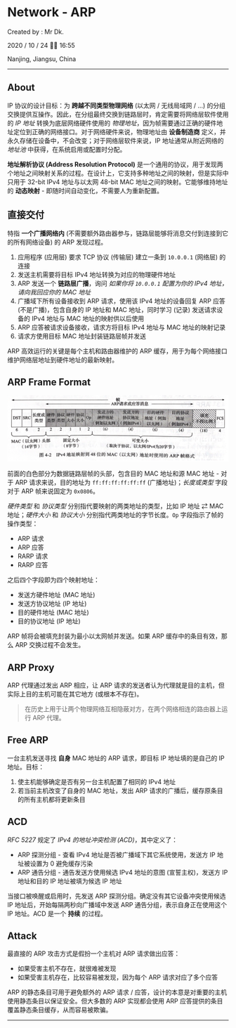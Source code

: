 # Network - ARP

Created by : Mr Dk.

2020 / 10 / 24 👨‍💻 16:55

Nanjing, Jiangsu, China

---

## About

IP 协议的设计目标：为 **跨越不同类型物理网络** (以太网 / 无线局域网 / ...) 的分组交换提供互操作。因此，在分组最终交换到链路层时，肯定需要将网络层软件使用的 *IP 地址* 转换为底层网络硬件使用的 *物理地址*，因为帧需要通过正确的硬件地址定位到正确的网络接口。对于网络硬件来说，物理地址由 **设备制造商** 定义，并永久存储在设备中，不会改变；对于网络层软件来说，IP 地址通常从附近网络的 *地址池* 中获得，在系统启用或配置时分配。

**地址解析协议 (Address Resolution Protocol)** 是一个通用的协议，用于发现两个地址之间映射关系的过程。在设计上，它支持多种地址之间的映射，但是实际中只用于 32-bit IPv4 地址与以太网 48-bit MAC 地址之间的映射。它能够维持地址的 **动态映射** - 即随时间自动变化，不需要人为重新配置。

## 直接交付

特指 **一个广播网络内** (不需要额外路由器参与，链路层能够将消息交付到连接到它的所有网络设备) 的 ARP 发现过程。

1. 应用程序 (应用层) 要求 TCP 协议 (传输层) 建立一条到 `10.0.0.1` (网络层) 的连接
2. 发送主机需要将目标 IPv4 地址转换为对应的物理硬件地址
3. ARP 发送一个 **链路层广播**，询问 *如果你将 `10.0.0.1` 配置为你的 IPv4 地址，请向我回应你的 MAC 地址*
4. 广播域下所有设备接收到 ARP 请求，使用该 IPv4 地址的设备回复 ARP 应答 (不是广播)，包含自身的 IP 地址和 MAC 地址，同时学习 (记录) 发送请求设备的 IPv4 地址与 MAC 地址的映射供以后使用
5. ARP 应答被请求设备接收，请求方将目标 IPv4 地址与 MAC 地址的映射记录
6. 请求方使用目标 MAC 地址封装链路层帧并发送

ARP 高效运行的关键是每个主机和路由器维护的 ARP 缓存，用于为每个网络接口维护网络层地址到硬件地址的最新映射。

## ARP Frame Format

![arp-frame](../img/arp-frame.png)

前面的白色部分为数据链路层帧的头部，包含目的 MAC 地址和源 MAC 地址 - 对于 ARP 请求来说，目的地址为 `ff:ff:ff:ff:ff:ff` (广播地址)；*长度或类型* 字段对于 ARP 帧来说固定为 `0x0806`。

*硬件类型* 和 *协议类型* 分别指代要映射的两类地址的类型，比如 IP 地址 ⇄ MAC 地址；*硬件大小* 和 *协议大小* 分别指代两类地址的字节长度。`Op` 字段指示了帧的操作类型：

* ARP 请求
* ARP 应答
* RARP 请求
* RARP 应答

之后四个字段即为四个映射地址：

* 发送方硬件地址 (MAC 地址)
* 发送方协议地址 (IP 地址)
* 目的硬件地址 (MAC 地址)
* 目的协议地址 (IP 地址)

ARP 帧将会被填充封装为最小以太网帧并发送。如果 ARP 缓存中的条目有效，那么 ARP 交换过程不会发生。

## ARP Proxy

ARP 代理通过发出 ARP 相应，让 ARP 请求的发送者认为代理就是目的主机，但实际上目的主机可能在其它地方 (或根本不存在)。

> 在历史上用于让两个物理网络互相隐蔽对方，在两个网络相连的路由器上运行 ARP 代理。

## Free ARP

一台主机发送寻找 **自身** MAC 地址的 ARP 请求，即目标 IP 地址填的是自己的 IP 地址。目标：

1. 使主机能够确定是否有另一台主机配置了相同的 IPv4 地址
2. 若当前主机改变了自身的 MAC 地址，发出 ARP 请求的广播后，缓存原条目的所有主机都将更新条目

## ACD

*RFC 5227* 规定了 *IPv4 的地址冲突检测 (ACD)*，其中定义了：

* ARP 探测分组 - 查看 IPv4 地址是否被广播域下其它系统使用，发送方 IP 地址被设置为 0 避免缓存污染
* ARP 通告分组 - 通告发送方使用候选 IPv4 地址的意图 (宣誓主权)，发送方 IP 地址和目的 IP 地址被填为候选 IP 地址

当接口被唤醒或启用时，先发送 ARP 探测分组。确定没有其它设备冲突使用候选 IP 地址后，开始每隔两秒向广播域中发送 ARP 通告分组，表示自身正在使用这个 IP 地址。ACD 是一个 **持续** 的过程。

## Attack

最直接的 ARP 攻击方式是假扮一个主机对 ARP 请求做出应答：

* 如果受害主机不存在，就很难被发现
* 如果受害主机存在，比较容易被发现，因为每个 ARP 请求对应了多个应答

ARP 的静态条目可用于避免额外的 ARP 请求 / 应答，设计的本意是对重要的主机使用静态条目以保证安全。但大多数的 ARP 实现都会使用 ARP 应答提供的条目覆盖静态条目缓存，从而容易被欺骗。

---

